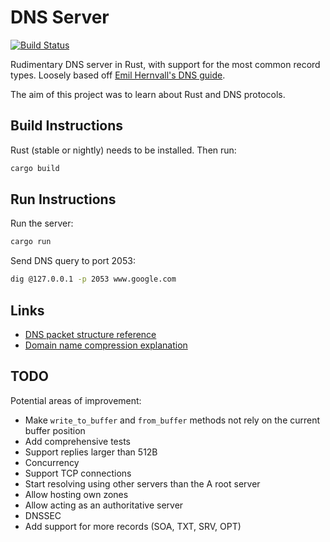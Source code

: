 # DNS Server

[![Build Status](https://img.shields.io/github/workflow/status/dominikrys/dns-server/ci?style=flat-square)](https://github.com/dominikrys/dns-server/actions)

Rudimentary DNS server in Rust, with support for the most common record types. Loosely based off [Emil Hernvall's DNS guide](https://github.com/EmilHernvall/dnsguide).

The aim of this project was to learn about Rust and DNS protocols.

## Build Instructions

Rust (stable or nightly) needs to be installed. Then run:

```bash
cargo build
```

## Run Instructions

Run the server:

```bash
cargo run
```

Send DNS query to port 2053:

```bash
dig @127.0.0.1 -p 2053 www.google.com
```

## Links

- [DNS packet structure reference](http://www.networksorcery.com/enp/protocol/dns.htm)
- [Domain name compression explanation](https://docstore.mik.ua/orelly/networking_2ndEd/dns/ch15_02.htm)

## TODO

Potential areas of improvement:

- Make `write_to_buffer` and `from_buffer` methods not rely on the current buffer position
- Add comprehensive tests
- Support replies larger than 512B
- Concurrency
- Support TCP connections
- Start resolving using other servers than the A root server
- Allow hosting own zones
- Allow acting as an authoritative server
- DNSSEC
- Add support for more records (SOA, TXT, SRV, OPT)
